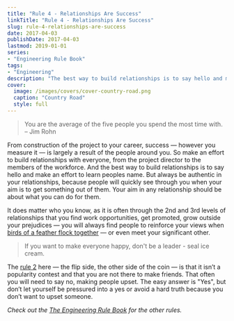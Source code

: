 ```yaml
---
title: "Rule 4 - Relationships Are Success"
linkTitle: "Rule 4 - Relationships Are Success"
slug: rule-4-relationships-are-success
date: 2017-04-03
publishDate: 2017-04-03
lastmod: 2019-01-01
series:
- "Engineering Rule Book"
tags: 
- "Engineering"
description: "The best way to build relationships is to say hello and make an effort to learn peoples name."
cover:
  image: /images/covers/cover-country-road.png
  caption: "Country Road"
  style: full
---
```


> You are the average of the five people you spend the most time with. – Jim Rohn

From construction of the project to your career, success — however you measure it — is largely a result of the people around you. So make an effort to build relationships with everyone, from the project director to the members of the workforce. And the best way to build relationships is to say hello and make an effort to learn peoples name. But always be authentic in your relationships, because people will quickly see through you when your aim is to get something out of them. Your aim in any relationship should be about what you can do for them.

It does matter who you know, as it is often through the 2nd and 3rd levels of relationships that you find work opportunities, get promoted, grow outside your prejudices — you will always find people to reinforce your views when [birds of a feather flock together](http://www.urbandictionary.com/define.php?term=Birds%20of%20a%20feather%20flock%20together) — or even meet your significant other.

> If you want to make everyone happy, don't be a leader - seal ice cream.

The [rule 2](/engineering-rules/rule-2-often-the-answer-is-both/) here — the flip side, the other side of the coin — is that it isn’t a popularity contest and that you are not there to make friends. That often you will need to say no, making people upset. The easy answer is "Yes", but don’t let yourself be pressured into a yes or avoid a hard truth because you don’t want to upset someone.

*Check out the [The Engineering Rule Book](/engineering-rules/) for the other rules.*